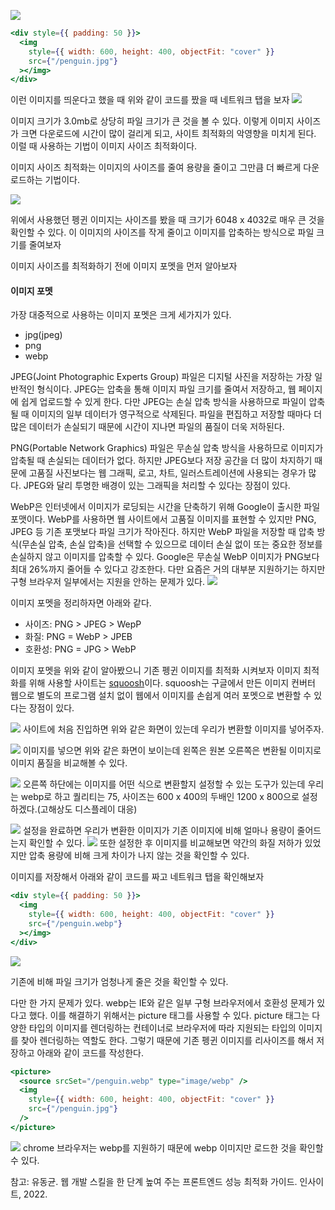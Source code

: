 ![](https://velog.velcdn.com/images/mayrang/post/84db1629-f536-406c-bca1-3c128f81f59d/image.png)

```jsx
<div style={{ padding: 50 }}>
  <img
    style={{ width: 600, height: 400, objectFit: "cover" }}
    src={"/penguin.jpg"}
  ></img>
</div>
```

이런 이미지를 띄운다고 했을 때 위와 같이 코드를 짰을 때 네트워크 탭을 보자
![](https://velog.velcdn.com/images/mayrang/post/6b8be947-d11b-4e26-93ad-48b34805b343/image.png)

이미지 크기가 3.0mb로 상당히 파일 크기가 큰 것을 볼 수 있다. 이렇게 이미지 사이즈가 크면 다운로드에 시간이 많이 걸리게 되고, 사이트 최적화의 악영향을 미치게 된다.
이럴 때 사용하는 기법이 이미지 사이즈 최적화이다.

이미지 사이즈 최적화는 이미지의 사이즈를 줄여 용량을 줄이고 그만큼 더 빠르게 다운로드하는 기법이다.

![](https://velog.velcdn.com/images/mayrang/post/0ab19df1-abaf-47a8-845a-366add630822/image.png)

위에서 사용했던 펭귄 이미지는 사이즈를 봤을 때 크기가 6048 x 4032로 매우 큰 것을 확인할 수 있다.
이 이미지의 사이즈를 작게 줄이고 이미지를 압축하는 방식으로 파일 크기를 줄여보자

이미지 사이즈를 최적화하기 전에 이미지 포멧을 먼저 알아보자

#### 이미지 포멧

가장 대중적으로 사용하는 이미지 포멧은 크게 세가지가 있다.

- jpg(jpeg)
- png
- webp

JPEG(Joint Photographic Experts Group) 파일은 디지털 사진을 저장하는 가장 일반적인 형식이다. JPEG는 압축을 통해 이미지 파일 크기를 줄여서 저장하고, 웹 페이지에 쉽게 업로드할 수 있게 한다. 다만 JPEG는 손실 압축 방식을 사용하므로 파일이 압축될 때 이미지의 일부 데이터가 영구적으로 삭제된다. 파일을 편집하고 저장할 때마다 더 많은 데이터가 손실되기 때문에 시간이 지나면 파일의 품질이 더욱 저하된다.

PNG(Portable Network Graphics) 파일은 무손실 압축 방식을 사용하므로 이미지가 압축될 때 손실되는 데이터가 없다. 하지만 JPEG보다 저장 공간을 더 많이 차지하기 때문에 고품질 사진보다는 웹 그래픽, 로고, 차트, 일러스트레이션에 사용되는 경우가 많다. JPEG와 달리 투명한 배경이 있는 그래픽을 처리할 수 있다는 장점이 있다.

WebP은 인터넷에서 이미지가 로딩되는 시간을 단축하기 위해 Google이 출시한 파일 포맷이다. WebP를 사용하면 웹 사이트에서 고품질 이미지를 표현할 수 있지만 PNG, JPEG 등 기존 포맷보다 파일 크기가 작아진다. 하지만 WebP 파일을 저장할 때 압축 방식(무손실 압축, 손실 압축)을 선택할 수 있으므로 데이터 손실 없이 또는 중요한 정보를 손실하지 않고 이미지를 압축할 수 있다. Google은 무손실 WebP 이미지가 PNG보다 최대 26%까지 줄어들 수 있다고 강조한다.
다만 요즘은 거의 대부분 지원하기는 하지만 구형 브라우저 일부에서는 지원을 안하는 문제가 있다.
![](https://velog.velcdn.com/images/mayrang/post/3cf2ec85-6564-467a-8842-99476ff17bec/image.png)

이미지 포멧을 정리하자면 아래와 같다.

- 사이즈: PNG > JPEG > WepP
- 화질: PNG = WebP > JPEB
- 호환성: PNG = JPG > WebP

이미지 포멧을 위와 같이 알아봤으니 기존 펭귄 이미지를 최적화 시켜보자
이미지 최적화를 위해 사용할 사이트는 [squoosh](https://www.squoosh.app)이다.
squoosh는 구글에서 만든 이미지 컨버터 웹으로 별도의 프로그램 설치 없이 웹에서 이미지를 손쉽게 여러 포멧으로 변환할 수 있다는 장점이 있다.

![](https://velog.velcdn.com/images/mayrang/post/84bf874a-9533-48dc-b959-e3a9d948b354/image.png)
사이트에 처음 진입하면 위와 같은 화면이 있는데 우리가 변환할 이미지를 넣어주자.

![](https://velog.velcdn.com/images/mayrang/post/160c7436-7645-4c73-abf3-bb1d1fb4534f/image.png)
이미지를 넣으면 위와 같은 화면이 보이는데 왼쪽은 원본 오른쪽은 변환될 이미지로 이미지 품질을 비교해볼 수 있다.

![](https://velog.velcdn.com/images/mayrang/post/08213fbe-34ef-424f-908f-7fe794e7a911/image.png)
오른쪽 하단에는 이미지를 어떤 식으로 변환할지 설정할 수 있는 도구가 있는데 우리는 webp로 하고 퀄리티는 75, 사이즈는 600 x 400의 두배인 1200 x 800으로 설정하겠다.(고해상도 디스플레이 대응)

![](https://velog.velcdn.com/images/mayrang/post/806ddcea-9320-4c24-9beb-730ae39b6773/image.png)
설정을 완료하면 우리가 변환한 이미지가 기존 이미지에 비해 얼마나 용량이 줄어드는지 확인할 수 있다.
![](https://velog.velcdn.com/images/mayrang/post/83a73062-ddd7-413e-a4ef-e8f50ef46e22/image.png)
또한 설정한 후 이미지를 비교해보면 약간의 화질 저하가 있었지만 압축 용량에 비해 크게 차이가 나지 않는 것을 확인할 수 있다.

이미지를 저장해서 아래와 같이 코드를 짜고 네트워크 탭을 확인해보자

```jsx
<div style={{ padding: 50 }}>
  <img
    style={{ width: 600, height: 400, objectFit: "cover" }}
    src={"/penguin.webp"}
  ></img>
</div>
```

![](https://velog.velcdn.com/images/mayrang/post/810e6eec-46b3-4854-9c4b-a6857e9cff05/image.png)

기존에 비해 파일 크기가 엄청나게 줄은 것을 확인할 수 있다.

다만 한 가지 문제가 있다. webp는 IE와 같은 일부 구형 브라우저에서 호환성 문제가 있다고 했다. 이를 해결하기 위해서는 picture 태그를 사용할 수 있다.
picture 태그는 다양한 타입의 이미지를 렌더링하는 컨테이너로 브라우저에 따라 지원되는 타입의 이미지를 찾아 렌더링하는 역할도 한다. 그렇기 때문에 기존 펭귄 이미지를 리사이즈를 해서 저장하고 아래와 같이 코드를 작성한다.

```jsx
<picture>
  <source srcSet="/penguin.webp" type="image/webp" />
  <img
    style={{ width: 600, height: 400, objectFit: "cover" }}
    src={"/penguin.jpg"}
  />
</picture>
```

![](https://velog.velcdn.com/images/mayrang/post/963e63a6-d1c3-4d57-a225-f129d957fa5f/image.png)
chrome 브라우저는 webp를 지원하기 때문에 webp 이미지만 로드한 것을 확인할 수 있다.

참고: 유동균. 웹 개발 스킬을 한 단계 높여 주는 프론트엔드 성능 최적화 가이드. 인사이트, 2022.
